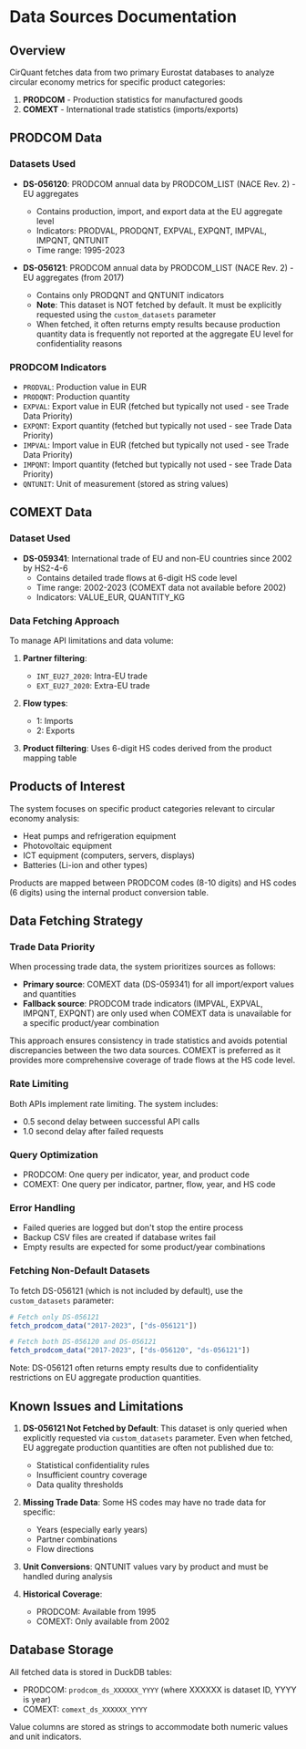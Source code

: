 # Data Sources Documentation

## Overview

CirQuant fetches data from two primary Eurostat databases to analyze circular economy metrics for specific product categories:

1. **PRODCOM** - Production statistics for manufactured goods
2. **COMEXT** - International trade statistics (imports/exports)

## PRODCOM Data

### Datasets Used

- **DS-056120**: PRODCOM annual data by PRODCOM_LIST (NACE Rev. 2) - EU aggregates
  - Contains production, import, and export data at the EU aggregate level
  - Indicators: PRODVAL, PRODQNT, EXPVAL, EXPQNT, IMPVAL, IMPQNT, QNTUNIT
  - Time range: 1995-2023

- **DS-056121**: PRODCOM annual data by PRODCOM_LIST (NACE Rev. 2) - EU aggregates (from 2017)
  - Contains only PRODQNT and QNTUNIT indicators
  - **Note**: This dataset is NOT fetched by default. It must be explicitly requested using the `custom_datasets` parameter
  - When fetched, it often returns empty results because production quantity data is frequently not reported at the aggregate EU level for confidentiality reasons

### PRODCOM Indicators

- `PRODVAL`: Production value in EUR
- `PRODQNT`: Production quantity
- `EXPVAL`: Export value in EUR (fetched but typically not used - see Trade Data Priority)
- `EXPQNT`: Export quantity (fetched but typically not used - see Trade Data Priority)
- `IMPVAL`: Import value in EUR (fetched but typically not used - see Trade Data Priority)
- `IMPQNT`: Import quantity (fetched but typically not used - see Trade Data Priority)
- `QNTUNIT`: Unit of measurement (stored as string values)

## COMEXT Data

### Dataset Used

- **DS-059341**: International trade of EU and non-EU countries since 2002 by HS2-4-6
  - Contains detailed trade flows at 6-digit HS code level
  - Time range: 2002-2023 (COMEXT data not available before 2002)
  - Indicators: VALUE_EUR, QUANTITY_KG

### Data Fetching Approach

To manage API limitations and data volume:

1. **Partner filtering**: 
   - `INT_EU27_2020`: Intra-EU trade
   - `EXT_EU27_2020`: Extra-EU trade

2. **Flow types**:
   - 1: Imports
   - 2: Exports

3. **Product filtering**: Uses 6-digit HS codes derived from the product mapping table

## Products of Interest

The system focuses on specific product categories relevant to circular economy analysis:

- Heat pumps and refrigeration equipment
- Photovoltaic equipment  
- ICT equipment (computers, servers, displays)
- Batteries (Li-ion and other types)

Products are mapped between PRODCOM codes (8-10 digits) and HS codes (6 digits) using the internal product conversion table.

## Data Fetching Strategy

### Trade Data Priority
When processing trade data, the system prioritizes sources as follows:
- **Primary source**: COMEXT data (DS-059341) for all import/export values and quantities
- **Fallback source**: PRODCOM trade indicators (IMPVAL, EXPVAL, IMPQNT, EXPQNT) are only used when COMEXT data is unavailable for a specific product/year combination

This approach ensures consistency in trade statistics and avoids potential discrepancies between the two data sources. COMEXT is preferred as it provides more comprehensive coverage of trade flows at the HS code level.

### Rate Limiting
Both APIs implement rate limiting. The system includes:
- 0.5 second delay between successful API calls
- 1.0 second delay after failed requests

### Query Optimization
- PRODCOM: One query per indicator, year, and product code
- COMEXT: One query per indicator, partner, flow, year, and HS code

### Error Handling
- Failed queries are logged but don't stop the entire process
- Backup CSV files are created if database writes fail
- Empty results are expected for some product/year combinations

### Fetching Non-Default Datasets

To fetch DS-056121 (which is not included by default), use the `custom_datasets` parameter:

```julia
# Fetch only DS-056121
fetch_prodcom_data("2017-2023", ["ds-056121"])

# Fetch both DS-056120 and DS-056121
fetch_prodcom_data("2017-2023", ["ds-056120", "ds-056121"])
```

Note: DS-056121 often returns empty results due to confidentiality restrictions on EU aggregate production quantities.

## Known Issues and Limitations

1. **DS-056121 Not Fetched by Default**: This dataset is only queried when explicitly requested via `custom_datasets` parameter. Even when fetched, EU aggregate production quantities are often not published due to:
   - Statistical confidentiality rules
   - Insufficient country coverage
   - Data quality thresholds

2. **Missing Trade Data**: Some HS codes may have no trade data for specific:
   - Years (especially early years)
   - Partner combinations
   - Flow directions

3. **Unit Conversions**: QNTUNIT values vary by product and must be handled during analysis

4. **Historical Coverage**: 
   - PRODCOM: Available from 1995
   - COMEXT: Only available from 2002

## Database Storage

All fetched data is stored in DuckDB tables:
- PRODCOM: `prodcom_ds_XXXXXX_YYYY` (where XXXXXX is dataset ID, YYYY is year)
- COMEXT: `comext_ds_XXXXXX_YYYY`

Value columns are stored as strings to accommodate both numeric values and unit indicators.